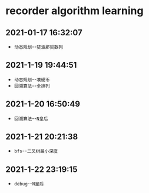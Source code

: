 # recorder algorithm learning

## 2021-01-17 16:32:07

* `动态规划`--`斐波那契数列`

## 2021-1-19 19:44:51

* `动态规划`--`凑硬币`
* `回溯算法`--`全排列`

## 2021-1-20 16:50:49

* `回溯算法`--`N皇后`

## 2021-1-21 20:21:38

* `bfs`--`二叉树最小深度`

## 2021-1-22 23:19:15

* `debug`--`N皇后`
